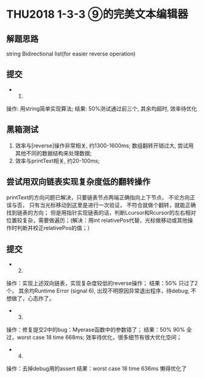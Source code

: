 # THU2018 1-3-3 ⑨的完美文本编辑器

## 解题思路
string
Bidirectional list(for easier reverse operation)

## 提交
- 1.
操作: 用string简单实现算法;
结果: 50%测试通过前三个, 其余均超时, 效率待优化

## 黑箱测试
1. 效率与[reverse]操作非常相关, 约1300-1600ms; 数组翻转开销过大, 尝试用其他不同的数据结构来处理数据;
2. 效率与printText相关, 约20-100ms;

## 尝试用双向链表实现复杂度低的翻转操作
   printText的方向问题已解决，只要链表节点两端正确指向上下节点， 不论方向正误与否， 只有当光标移动到这里是进行一次验证， 不符合就做个翻转，就能正确找到链表的方向；
    但是用指针实现链表的话，判断Lcursor和Rcursor的左右相对位置较复杂，需要做遍历；(解决：用int relativePos代替，光标做移动或其他操作时判断并校正relativePos的值；）

## 提交
- 2.
操作：实现上述双向链表，实现复杂度较低的reverse操作；
结果：50% 只过了2个， 其余均Runtime Error (signal 6), 出现不明原因异常退出程序，待debug;
不想做了，心态炸了。

- 3.
操作：修复提交2中的bug：Myerase函数中的参数错了；
结果：50% 90% 全过，worst case 18 time 668ms;
效率待优化，很多细节有很大优化空间；

- 4.
操作：去掉debug用的assert
结果：worst case 18 time 636ms
懒得优化了
